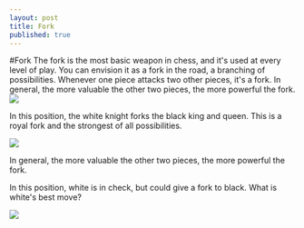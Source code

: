 ```yaml
---
layout: post
title: Fork
published: true
---
```


#Fork
The fork is the most basic weapon in chess, and it's used at every level of play. You can envision it as a fork in the road, a branching of possibilities. Whenever one piece attacks two other pieces, it's a fork. In general, the more valuable the other two pieces, the more powerful the fork.
![](https://lh3.googleusercontent.com/-kJmizil_P40/VEO61HhWBWI/AAAAAAAAAVQ/ZBAC9aG9Trw/w515-h517-no/fork1.png)



In this position, the white knight forks the black king and queen. This is a royal fork and the strongest of all possibilities. 

![](https://lh4.googleusercontent.com/-ACASKztZA08/VEO61V6tOhI/AAAAAAAAAVU/p34H7f28uDs/w517-h518-no/fork2.png)


In general, the more valuable the other two pieces, the more powerful the fork.


In this position, white is in check, but could give a fork to black. What is white's best move?

![](https://lh4.googleusercontent.com/-P1KUfud8fTY/VEO61Mb30tI/AAAAAAAAAVM/KTRT_1lNLC8/w520-h517-no/fork3.png)




